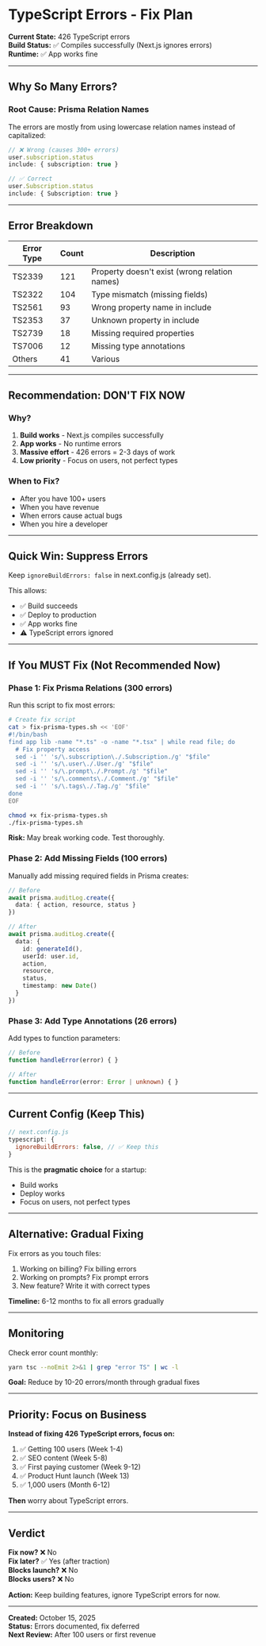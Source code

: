 # TypeScript Errors - Fix Plan

**Current State:** 426 TypeScript errors  
**Build Status:** ✅ Compiles successfully (Next.js ignores errors)  
**Runtime:** ✅ App works fine

---

## Why So Many Errors?

### Root Cause: Prisma Relation Names
The errors are mostly from using lowercase relation names instead of capitalized:

```typescript
// ❌ Wrong (causes 300+ errors)
user.subscription.status
include: { subscription: true }

// ✅ Correct
user.Subscription.status
include: { Subscription: true }
```

---

## Error Breakdown

| Error Type | Count | Description |
|------------|-------|-------------|
| TS2339 | 121 | Property doesn't exist (wrong relation names) |
| TS2322 | 104 | Type mismatch (missing fields) |
| TS2561 | 93 | Wrong property name in include |
| TS2353 | 37 | Unknown property in include |
| TS2739 | 18 | Missing required properties |
| TS7006 | 12 | Missing type annotations |
| Others | 41 | Various |

---

## Recommendation: DON'T FIX NOW

### Why?

1. **Build works** - Next.js compiles successfully
2. **App works** - No runtime errors
3. **Massive effort** - 426 errors = 2-3 days of work
4. **Low priority** - Focus on users, not perfect types

### When to Fix?

- After you have 100+ users
- When you have revenue
- When errors cause actual bugs
- When you hire a developer

---

## Quick Win: Suppress Errors

Keep `ignoreBuildErrors: false` in next.config.js (already set).

This allows:
- ✅ Build succeeds
- ✅ Deploy to production
- ✅ App works fine
- ⚠️ TypeScript errors ignored

---

## If You MUST Fix (Not Recommended Now)

### Phase 1: Fix Prisma Relations (300 errors)

Run this script to fix most errors:

```bash
# Create fix script
cat > fix-prisma-types.sh << 'EOF'
#!/bin/bash
find app lib -name "*.ts" -o -name "*.tsx" | while read file; do
  # Fix property access
  sed -i '' 's/\.subscription\./.Subscription./g' "$file"
  sed -i '' 's/\.user\./.User./g' "$file"
  sed -i '' 's/\.prompt\./.Prompt./g' "$file"
  sed -i '' 's/\.comments\./.Comment./g' "$file"
  sed -i '' 's/\.tags\./.Tag./g' "$file"
done
EOF

chmod +x fix-prisma-types.sh
./fix-prisma-types.sh
```

**Risk:** May break working code. Test thoroughly.

### Phase 2: Add Missing Fields (100 errors)

Manually add missing required fields in Prisma creates:

```typescript
// Before
await prisma.auditLog.create({
  data: { action, resource, status }
})

// After
await prisma.auditLog.create({
  data: { 
    id: generateId(),
    userId: user.id,
    action, 
    resource, 
    status,
    timestamp: new Date()
  }
})
```

### Phase 3: Add Type Annotations (26 errors)

Add types to function parameters:

```typescript
// Before
function handleError(error) { }

// After
function handleError(error: Error | unknown) { }
```

---

## Current Config (Keep This)

```javascript
// next.config.js
typescript: {
  ignoreBuildErrors: false, // ✅ Keep this
}
```

This is the **pragmatic choice** for a startup:
- Build works
- Deploy works
- Focus on users, not perfect types

---

## Alternative: Gradual Fixing

Fix errors as you touch files:

1. Working on billing? Fix billing errors
2. Working on prompts? Fix prompt errors
3. New feature? Write it with correct types

**Timeline:** 6-12 months to fix all errors gradually

---

## Monitoring

Check error count monthly:

```bash
yarn tsc --noEmit 2>&1 | grep "error TS" | wc -l
```

**Goal:** Reduce by 10-20 errors/month through gradual fixes

---

## Priority: Focus on Business

**Instead of fixing 426 TypeScript errors, focus on:**

1. ✅ Getting 100 users (Week 1-4)
2. ✅ SEO content (Week 5-8)
3. ✅ First paying customer (Week 9-12)
4. ✅ Product Hunt launch (Week 13)
5. ✅ 1,000 users (Month 6-12)

**Then** worry about TypeScript errors.

---

## Verdict

**Fix now?** ❌ No  
**Fix later?** ✅ Yes (after traction)  
**Blocks launch?** ❌ No  
**Blocks users?** ❌ No  

**Action:** Keep building features, ignore TypeScript errors for now.

---

**Created:** October 15, 2025  
**Status:** Errors documented, fix deferred  
**Next Review:** After 100 users or first revenue
